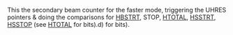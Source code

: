 This the secondary beam counter for
the faster mode, triggering the UHRES pointers & doing the
comparisons for [HBSTRT](HBSTOP.md), STOP, [HTOTAL](HTOTAL.md), [HSSTRT](HSSTRT.md), [HSSTOP](HSSTOP.md)
(see [HTOTAL](HTOTAL.md) for bits).d) for bits).